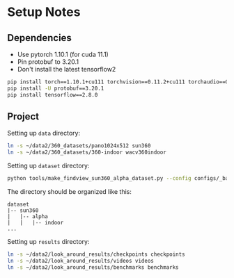# Setup Notes

## Dependencies

- Use pytorch 1.10.1 (for cuda 11.1)
- Pin protobuf to 3.20.1
- Don't install the latest tensorflow2


```Bash
pip install torch==1.10.1+cu111 torchvision==0.11.2+cu111 torchaudio==0.10.1 -f https://download.pytorch.org/whl/cu111/torch_stable.html
pip install -U protobuf==3.20.1
pip install tensorflow==2.8.0
```

## Project

Setting up `data` directory:

```Bash
ln -s ~/data2/360_datasets/pano1024x512 sun360
ln -s ~/data2/360_datasets/360-indoor wacv360indoor
```

Setting up `dataset` directory:

```Bash
python tools/make_findview_sun360_alpha_dataset.py --config configs/_base_/datasets/sun360_alpha_indoor.py
```

The directory should be organized like this:

```
dataset
|-- sun360
|   |-- alpha
|   |   |-- indoor
...
```

Setting up `results` directory:

```Bash
ln -s ~/data2/look_around_results/checkpoints checkpoints
ln -s ~/data2/look_around_results/videos videos
ln -s ~/data2/look_around_results/benchmarks benchmarks
```
